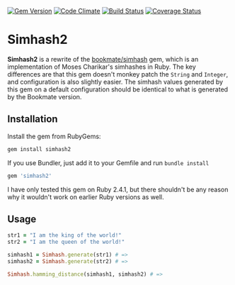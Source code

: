 [![Gem Version](https://badge.fury.io/rb/simhash2.svg)](https://badge.fury.io/rb/simhash2)
[![Code Climate](https://codeclimate.com/github/armchairtheorist/simhash/badges/gpa.svg)](https://codeclimate.com/github/armchairtheorist/simhash)
[![Build Status](https://travis-ci.org/armchairtheorist/simhash.svg?branch=master)](https://travis-ci.org/armchairtheorist/simhash)
[![Coverage Status](https://coveralls.io/repos/github/armchairtheorist/simhash/badge.svg?branch=master)](https://coveralls.io/github/armchairtheorist/simhash?branch=master)

# Simhash2

**Simhash2** is a rewrite of the [bookmate/simhash](https://github.com/bookmate/simhash) gem, which is an implementation of Moses Charikar's simhashes in Ruby. The key differences are that this gem doesn't monkey patch the `String` and `Integer`, and configuration is also slightly easier. The simhash values generated by this gem on a default configuration should be identical to what is generated by the Bookmate version.

## Installation

Install the gem from RubyGems:

```bash
gem install simhash2
```

If you use Bundler, just add it to your Gemfile and run `bundle install`

```ruby
gem 'simhash2'
```

I have only tested this gem on Ruby 2.4.1, but there shouldn't be any reason why it wouldn't work on earlier Ruby versions as well.

## Usage

```ruby
str1 = "I am the king of the world!"
str2 = "I am the queen of the world!"

simhash1 = Simhash.generate(str1) # =>
simhash2 = Simhash.generate(str2) # =>

Simhash.hamming_distance(simhash1, simhash2) # =>
```

